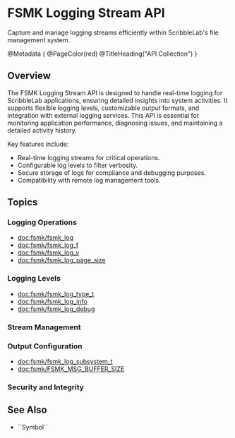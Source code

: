 # FSMK Logging Stream API

Capture and manage logging streams efficiently within ScribbleLab's file management system.

@Metadata {
    @PageColor(red)
    @TitleHeading("API Collection")
}

## Overview

The FSMK Logging Stream API is designed to handle real-time logging for ScribbleLab applications, ensuring detailed insights into system activities. It supports flexible logging levels, customizable output formats, and integration with external logging services. This API is essential for monitoring application performance, diagnosing issues, and maintaining a detailed activity history.

Key features include:

- Real-time logging streams for critical operations.
- Configurable log levels to filter verbosity.
- Secure storage of logs for compliance and debugging purposes.
- Compatibility with remote log management tools.

## Topics

### Logging Operations

- <doc:fsmk/fsmk_log>
- <doc:fsmk/fsmk_log_f>
- <doc:fsmk/fsmk_log_v>
- <doc:fsmk/fsmk_log_page_size>

### Logging Levels

- <doc:fsmk/fsmk_log_type_t>
- <doc:fsmk/fsmk_log_info>
- <doc:fsmk/fsmk_log_debug>

### Stream Management

### Output Configuration

- <doc:fsmk/fsmk_log_subsystem_t>
- <doc:fsmk/FSMK_MSG_BUFFER_SIZE>

### Security and Integrity

## See Also

- <!--@START_MENU_TOKEN@-->``Symbol``<!--@END_MENU_TOKEN@-->
